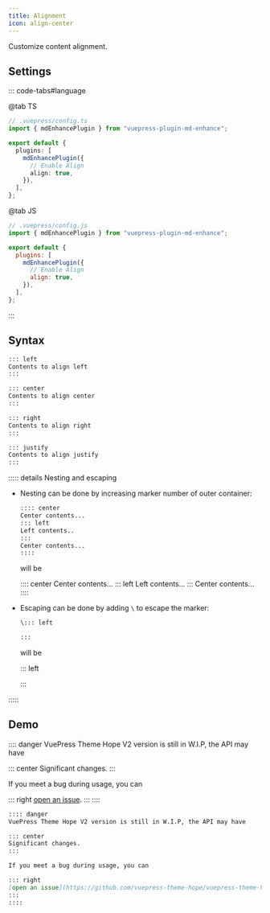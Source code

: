 ```yaml
---
title: Alignment
icon: align-center
---
```


Customize content alignment.

<!-- more -->

## Settings

::: code-tabs#language

@tab TS

```ts {8}
// .vuepress/config.ts
import { mdEnhancePlugin } from "vuepress-plugin-md-enhance";

export default {
  plugins: [
    mdEnhancePlugin({
      // Enable Align
      align: true,
    }),
  ],
};
```

@tab JS

```js {8}
// .vuepress/config.js
import { mdEnhancePlugin } from "vuepress-plugin-md-enhance";

export default {
  plugins: [
    mdEnhancePlugin({
      // Enable Align
      align: true,
    }),
  ],
};
```

:::

## Syntax

```md
::: left
Contents to align left
:::

::: center
Contents to align center
:::

::: right
Contents to align right
:::

::: justify
Contents to align justify
:::
```

::::: details Nesting and escaping

- Nesting can be done by increasing marker number of outer container:

  ```md
  :::: center
  Center contents...
  ::: left
  Left contents..
  :::
  Center contents...
  ::::
  ```

  will be

  :::: center
  Center contents...
  ::: left
  Left contents...
  :::
  Center contents...
  ::::

- Escaping can be done by adding `\` to escape the marker:

  ```md
  \::: left

  :::
  ```

  will be

  \::: left

  :::

:::::

## Demo

:::: danger
VuePress Theme Hope V2 version is still in W.I.P, the API may have

::: center
Significant changes.
:::

If you meet a bug during usage, you can

::: right
[open an issue](https://github.com/vuepress-theme-hope/vuepress-theme-hope/issues).
:::
::::

```md
:::: danger
VuePress Theme Hope V2 version is still in W.I.P, the API may have

::: center
Significant changes.
:::

If you meet a bug during usage, you can

::: right
[open an issue](https://github.com/vuepress-theme-hope/vuepress-theme-hope/issues).
:::
::::
```
